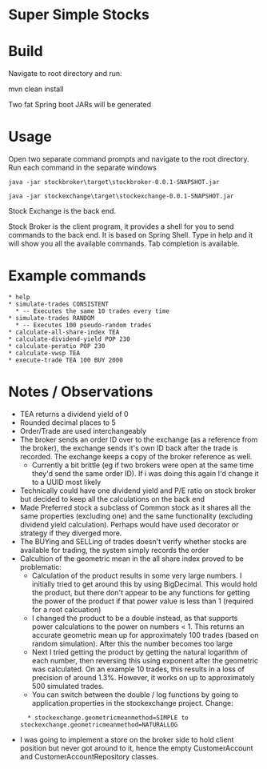 # Super Simple Stocks

# Build

Navigate to root directory and run:

mvn clean install

Two fat Spring boot JARs will be generated

# Usage

Open two separate command prompts and navigate to the root directory. Run each command in the separate windows

```
java -jar stockbroker\target\stockbroker-0.0.1-SNAPSHOT.jar

java -jar stockexchange\target\stockexchange-0.0.1-SNAPSHOT.jar
```

Stock Exchange is the back end.

Stock Broker is the client program, it provides a shell for you to send commands to the back end. It is based on Spring Shell. Type in help and it will show you all the available commands. Tab completion is available.

# Example commands
```
* help
* simulate-trades CONSISTENT
  * -- Executes the same 10 trades every time
* simulate-trades RANDOM
  * -- Executes 100 pseudo-random trades
* calculate-all-share-index TEA
* calculate-dividend-yield POP 230
* calculate-peratio POP 230
* calculate-vwsp TEA
* execute-trade TEA 100 BUY 2000
```

# Notes / Observations

* TEA returns a dividend yield of 0
* Rounded decimal places to 5
* Order/Trade are used interchangeably
* The broker sends an order ID over to the exchange (as a reference from the broker), the exchange sends it's own ID back after the trade is recorded. The exchange keeps a copy of the broker reference as well.
  * Currently a bit brittle (eg if two brokers were open at the same time they'd send the same order ID). If i was doing this again I'd change it to a UUID most likely
* Technically could have one dividend yield and P/E ratio on stock broker but decided to keep all the calculations on the back end
* Made Preferred stock a subclass of Common stock as it shares all the same properties (excluding one) and the same functionality (excluding dividend yield calculation). Perhaps would have used decorator or strategy if they diverged more.
* The BUYing and SELLing of trades doesn't verify whether stocks are available for trading, the system simply records the order
* Calcultion of the geometric mean in the all share index proved to be problematic: 
  * Calculation of the product results in some very large numbers. I initially tried to get around this by using BigDecimal. This would hold the product, but there don't appear to be any functions for getting the power of the product if that power value is less than 1 (required for a root calcuation)
  * I changed the product to be a double instead, as that supports power calculations to the power on numbers < 1. This returns an accurate geometric mean up for approximately 100 trades (based on random simulation). After this the number becomes too large 
  * Next I tried getting the product by getting the natural logarithm of each number, then reversing this using exponent after the geometric was calculated. On an example 10 trades, this results in a loss of precision of around 1.3%. However, it works on up to approximately 500 simulated trades.
  * You can switch between the double / log functions by going to application.properties in the stockexchange project. Change:
  ```
    * stockexchange.geometricmeanmethod=SIMPLE to stockexchange.geometricmeanmethod=NATURALLOG
    ```
- I was going to implement a store on the broker side to hold client position but never got around to it, hence the empty CustomerAccount and CustomerAccountRepository classes. 

